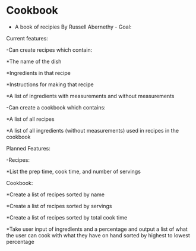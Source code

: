 # Cookbook
- A book of recipies By Russell Abernethy -
Goal:


Current features:

-Can create recipes which contain:

  *The name of the dish
  
  *Ingredients in that recipe
  
  *Instructions for making that recipe
  
  *A list of ingredients with measurements and without measurements
  
-Can create a cookbook which contains:

  *A list of all recipes
  
  *A list of all ingredients (without measurements) used in recipes in the cookbook
  
  
  
Planned Features:

-Recipes:

  *List the prep time, cook time, and number of servings 
  
  
Cookbook:

  *Create a list of recipes sorted by name
  
  *Create a list of recipes sorted by servings
  
  *Create a list of recipes sorted by total cook time
  
  *Take user input of ingredients and a percentage and output a list of what the user can cook with what they have on hand sorted by highest to lowest percentage 
